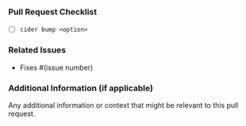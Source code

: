 ### Pull Request Checklist

- [ ] `cider bump <option>`

### Related Issues

- Fixes #(issue number)

### Additional Information (if applicable)

Any additional information or context that might be relevant to this pull request.
